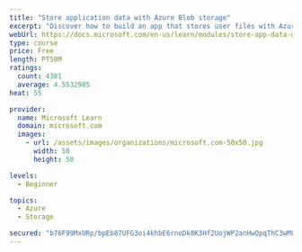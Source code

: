 ```yaml
---
title: "Store application data with Azure Blob storage"
excerpt: "Discover how to build an app that stores user files with Azure Blob storage, use Blob storage in a web app, and use the Azure Storage SDK for .NET Core."
webUrl: https://docs.microsoft.com/en-us/learn/modules/store-app-data-with-azure-blob-storage/
type: course
price: Free
length: PT50M
ratings:
  count: 4381
  average: 4.5532985
heat: 55

provider:
  name: Microsoft Learn
  domain: microsoft.com
  images:
    - url: /assets/images/organizations/microsoft.com-50x50.jpg
      width: 50
      height: 50

levels:
  - Beginner

topics:
  - Azure
  - Storage

secured: "b76F99MxURp/bpEb87UFG3oi4khbE6rnoDk8K3Hf2UojWP2anHwQpqThC3wMLPBD8lhv5901a9+hLdy8N7t5RhGaTNi8BVAWx58+0ueIbyyqkwJDYV/1E9MhBtN0F/8774auLays6VA3WbB1DbUkc6hi72zjZKQeW2uLXaQj6nr8WSF5X1oQYWwqS9HpkiIavxRfqTwSVDhUigy0HwFTxM2cLDTldwxQO696VojE4CGe/NKsqA3p28JalrdGSYyEPyPbzfBk348fpcyMTT2+x+ejHLyK2FtGFeuOWBLlCXL+yrb2UVld1m9wHS8xMqbcFz6Ye1vHqp/mwd2JJD9fXzqp5cJAOhTGr4Hp7KiDlZv3XWOIQcSsMMNzGwS68vuNplnn4GEUhhrV4b4S3LyVC2QNXDWPtVoG9ygR36fOt8I=;PlXnUzhVXej4/owzENJo7g=="
---
```


